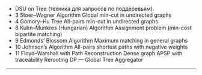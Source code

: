 







- DSU on Tree (техника для запросов по поддеревьям).
- 3	Stoer–Wagner Algorithm	Global min-cut in undirected graphs
- 4	Gomory–Hu Tree	All-pairs min-cut in undirected graphs
- 8	Kuhn–Munkres (Hungarian) Algorithm	Assignment problem (min-cost bipartite matching)
- 9	Edmonds’ Blossom Algorithm	Maximum matching in general graphs
- 10	Johnson’s Algorithm	All-pairs shortest paths with negative weights
- 11	Floyd–Warshall with Path Reconstruction	Dense graph APSP with traceability
Rerooting DP — Global Tree Aggregator



---
